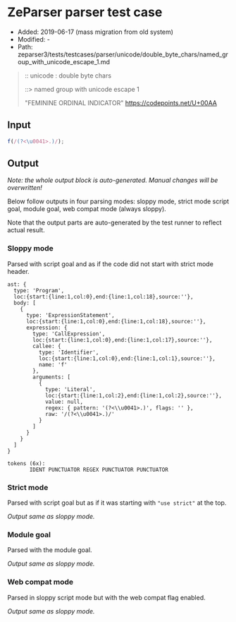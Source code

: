 # ZeParser parser test case

- Added: 2019-06-17 (mass migration from old system)
- Modified: -
- Path: zeparser3/tests/testcases/parser/unicode/double_byte_chars/named_group_with_unicode_escape_1.md

> :: unicode : double byte chars
>
> ::> named group with unicode escape 1
>
> "FEMININE ORDINAL INDICATOR" https://codepoints.net/U+00AA

## Input

`````js
f(/(?<\u0041>.)/);
`````

## Output

_Note: the whole output block is auto-generated. Manual changes will be overwritten!_

Below follow outputs in four parsing modes: sloppy mode, strict mode script goal, module goal, web compat mode (always sloppy).

Note that the output parts are auto-generated by the test runner to reflect actual result.

### Sloppy mode

Parsed with script goal and as if the code did not start with strict mode header.

`````
ast: {
  type: 'Program',
  loc:{start:{line:1,col:0},end:{line:1,col:18},source:''},
  body: [
    {
      type: 'ExpressionStatement',
      loc:{start:{line:1,col:0},end:{line:1,col:18},source:''},
      expression: {
        type: 'CallExpression',
        loc:{start:{line:1,col:0},end:{line:1,col:17},source:''},
        callee: {
          type: 'Identifier',
          loc:{start:{line:1,col:0},end:{line:1,col:1},source:''},
          name: 'f'
        },
        arguments: [
          {
            type: 'Literal',
            loc:{start:{line:1,col:2},end:{line:1,col:2},source:''},
            value: null,
            regex: { pattern: '(?<\\u0041>.)', flags: '' },
            raw: '/(?<\\u0041>.)/'
          }
        ]
      }
    }
  ]
}

tokens (6x):
       IDENT PUNCTUATOR REGEX PUNCTUATOR PUNCTUATOR
`````

### Strict mode

Parsed with script goal but as if it was starting with `"use strict"` at the top.

_Output same as sloppy mode._

### Module goal

Parsed with the module goal.

_Output same as sloppy mode._

### Web compat mode

Parsed in sloppy script mode but with the web compat flag enabled.

_Output same as sloppy mode._

